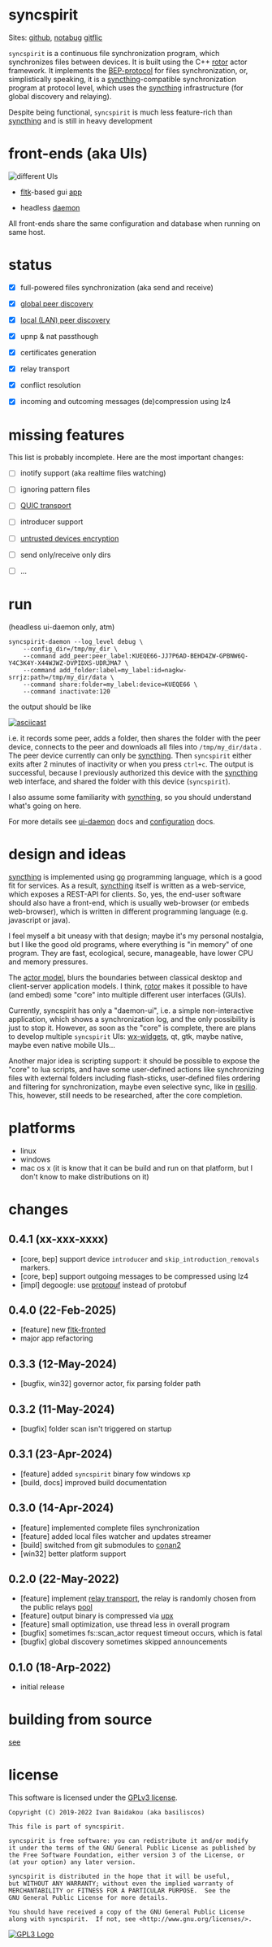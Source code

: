 # syncspirit

Sites:
[github](https://github.com/basiliscos/syncspirit),
[notabug](https://notabug.org/basiliscos/syncspirit)
[gitflic](https://gitflic.ru/project/basiliscos/syncspirit)

`syncspirit` is a continuous file synchronization program, which synchronizes files between devices.
It is built using the C++ [rotor](https://github.com/basiliscos/cpp-rotor) actor framework. It implements
the [BEP-protocol](https://docs.syncthing.net/specs/bep-v1.html) for files synchronization, or, 
simplistically speaking, it is a [syncthing](https://syncthing.net)-compatible synchronization
program at protocol level, which uses the [syncthing](https://syncthing.net) infrastructure (for global discovery
and relaying).

Despite being functional, `syncspirit` is much less feature-rich than [syncthing](https://syncthing.net)
and is still in heavy development


# front-ends (aka UIs)

![different UIs](docs/different-uis.gif)

- [fltk](https://www.fltk.org/)-based gui [app](docs/ui-fltk.md)

- headless [daemon](docs/ui-daemon.md)

All front-ends share the same configuration and database when running on same host.

# status

- [x] full-powered files synchronization (aka send and receive)

- [x] [global peer discovery](https://docs.syncthing.net/specs/globaldisco-v3.html)

- [x] [local (LAN) peer discovery](https://docs.syncthing.net/specs/localdisco-v4.html)

- [x] upnp & nat passthough

- [x] certificates generation

- [x] relay transport

- [x] conflict resolution

- [x] incoming and outcoming messages (de)compression using lz4

# missing features

This list is probably incomplete. Here are the most important changes:

- [ ] inotify support (aka realtime files watching)

- [ ] ignoring pattern files

- [ ] [QUIC transport](https://en.wikipedia.org/wiki/QUIC)

- [ ] introducer support

- [ ] [untrusted devices encryption](https://docs.syncthing.net/specs/untrusted.html)

- [ ] send only/receive only dirs

- [ ] ...

# run

(headless ui-daemon only, atm)

    syncspirit-daemon --log_level debug \
        --config_dir=/tmp/my_dir \
        --command add_peer:peer_label:KUEQE66-JJ7P6AD-BEHD4ZW-GPBNW6Q-Y4C3K4Y-X44WJWZ-DVPIDXS-UDRJMA7 \
        --command add_folder:label=my_label:id=nagkw-srrjz:path=/tmp/my_dir/data \
        --command share:folder=my_label:device=KUEQE66 \
        --command inactivate:120

the output should be like

[![asciicast](https://asciinema.org/a/474217.svg)](https://asciinema.org/a/474217)

i.e. it records some peer, adds a folder, then shares the folder with the peer device, connects to
the peer and downloads all files into `/tmp/my_dir/data` . The peer device currently can only be
[syncthing](https://syncthing.net). Then `syncspirit` either exits after 2 minutes of inactivity
or when you press `ctrl+c`. The output is successful, because I previously authorized this device
with the [syncthing](https://syncthing.net) web interface, and shared the folder with this device
(`syncspirit`).

I also assume some familiarity with [syncthing](https://syncthing.net), so you should understand
what's going on here.

For more details see [ui-daemon](docs/ui-daemon.md) docs and [configuration](docs/config.md) docs.

# design and ideas

[syncthing](https://syncthing.net) is implemented using [go](https://go.dev/) programming
language, which is a good fit for services. As a result, [syncthing](https://syncthing.net)
itself is written as a web-service, which exposes a REST-API for clients. So, yes, the end-user
software should also have a front-end, which is usually web-browser (or embeds web-browser),
which is written in different programming language (e.g. javascript or java).

I feel myself a bit uneasy with that design; maybe it's my personal nostalgia, but I like
the good old programs, where everything is "in memory" of one program. They are fast, 
ecological, secure, manageable, have lower CPU and memory pressures.

The [actor model](https://en.wikipedia.org/wiki/Actor_model), blurs the boundaries between
classical desktop and client-server application models. I think, 
[rotor](https://github.com/basiliscos/cpp-rotor) makes it possible to have (and embed) some 
"core" into multiple different user interfaces (GUIs). 

Currently, syncspirit has only a "daemon-ui", i.e. a simple non-interactive application,
which shows a synchronization log, and the only possibility is just to stop it. However, as soon
as the "core" is complete, there are plans to develop multiple `syncspirit` UIs:
[wx-widgets](https://www.wxwidgets.org/), qt, gtk, maybe native, maybe even native mobile UIs...

Another major idea is scripting support: it should be possible to expose the "core" to lua 
scripts, and have some user-defined actions like synchronizing files with external folders including
flash-sticks, user-defined files ordering and filtering for synchronization, maybe even selective
sync, like in [resilio](https://www.resilio.com/). This, however, still needs to be researched,
after the core completion.

# platforms

- linux
- windows
- mac os x (it is know that it can be build and run on that platform, but I don't know to make
distributions on it)

# changes

## 0.4.1 (xx-xxx-xxxx)
 - [core, bep] support device `introducer` and `skip_introduction_removals` markers.
 - [core, bep] support outgoing messages to be compressed using lz4
 - [impl] degoogle: use [protopuf](https://github.com/PragmaTwice/protopuf) instead of protobuf

## 0.4.0 (22-Feb-2025)
 - [feature] new [fltk-fronted](docs/ui-fltk.md)
 - major app refactoring
 
## 0.3.3 (12-May-2024)
- [bugfix, win32] governor actor, fix parsing folder path

## 0.3.2 (11-May-2024)
- [bugfix] folder scan isn't triggered on startup

## 0.3.1 (23-Apr-2024)
- [feature] added `syncspirit` binary fow windows xp
- [build, docs] improved build documentation

## 0.3.0 (14-Apr-2024)
- [feature] implemented complete files synchronization
- [feature] added local files watcher and updates streamer
- [build] switched from git submodules to [conan2](https://conan.io)
- [win32] better platform support


## 0.2.0 (22-May-2022)
- [feature] implement [relay transport](https://docs.syncthing.net/specs/relay-v1.html),
the relay is randomly chosen from the public relays [pool](https://relays.syncthing.net/endpoint)
- [feature] output binary is compressed via [upx](https://upx.github.io)
- [feature] small optimization, use thread less in overall program
- [bugfix] sometimes fs::scan_actor request timeout occurs, which is fatal
- [bugfix] global discovery sometimes skipped announcements

## 0.1.0 (18-Arp-2022)
 - initial release

# building from source

[see](docs/building.md)

# license


This software is licensed under the [GPLv3 license](https://www.gnu.org/licenses/gpl-3.0.en.html).

    Copyright (C) 2019-2022 Ivan Baidakou (aka basiliscos)

    This file is part of syncspirit.

    syncspirit is free software: you can redistribute it and/or modify
    it under the terms of the GNU General Public License as published by
    the Free Software Foundation, either version 3 of the License, or
    (at your option) any later version.

    syncspirit is distributed in the hope that it will be useful,
    but WITHOUT ANY WARRANTY; without even the implied warranty of
    MERCHANTABILITY or FITNESS FOR A PARTICULAR PURPOSE.  See the
    GNU General Public License for more details.

    You should have received a copy of the GNU General Public License
    along with syncspirit.  If not, see <http://www.gnu.org/licenses/>.

[![GPL3 Logo](https://www.gnu.org/graphics/gplv3-127x51.png)](https://www.gnu.org/licenses/gpl-3.0.en.html)
